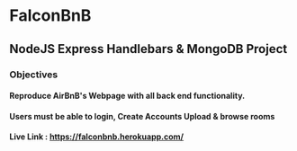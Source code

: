 # FalconBnB

## NodeJS Express Handlebars & MongoDB Project

### Objectives
#### Reproduce AirBnB's Webpage with all back end functionality.
#### Users must be able to login, Create Accounts Upload & browse rooms

#### Live Link : https://falconbnb.herokuapp.com/
